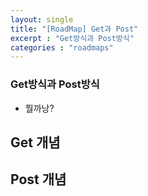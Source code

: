 ```yaml
---
layout: single
title: "[RoadMap] Get과 Post"
excerpt : "Get방식과 Post방식"
categories : "roadmaps"
---
```


### Get방식과 Post방식
- 뭘까낭?

## Get 개념

## Post 개념 